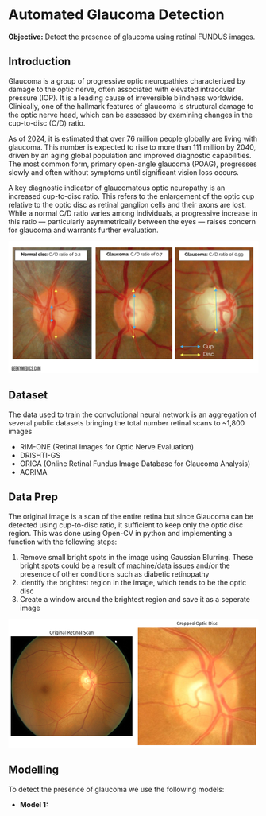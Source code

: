 # Automated Glaucoma Detection
**Objective:** Detect the presence of glaucoma using retinal FUNDUS images.
## Introduction
Glaucoma is a group of progressive optic neuropathies characterized by damage to the optic nerve, often associated with elevated intraocular pressure (IOP). It is a leading cause of irreversible blindness worldwide. Clinically, one of the hallmark features of glaucoma is structural damage to the optic nerve head, which can be assessed by examining changes in the cup-to-disc (C/D) ratio.

As of 2024, it is estimated that over 76 million people globally are living with glaucoma. This number is expected to rise to more than 111 million by 2040, driven by an aging global population and improved diagnostic capabilities. The most common form, primary open-angle glaucoma (POAG), progresses slowly and often without symptoms until significant vision loss occurs.

A key diagnostic indicator of glaucomatous optic neuropathy is an increased cup-to-disc ratio. This refers to the enlargement of the optic cup relative to the optic disc as retinal ganglion cells and their axons are lost. While a normal C/D ratio varies among individuals, a progressive increase in this ratio — particularly asymmetrically between the eyes — raises concern for glaucoma and warrants further evaluation.

![alt text](./assets/cup-to-disc.jpg)

## Dataset
The data used to train the convolutional neural network is an aggregation of several public datasets bringing the total number retinal scans to ~1,800 images
- RIM-ONE (Retinal Images for Optic Nerve Evaluation)
- DRISHTI-GS
- ORIGA (Online Retinal Fundus Image Database for Glaucoma Analysis)
- ACRIMA

## Data Prep
The original image is a scan of the entire retina but since Glaucoma can be detected using cup-to-disc ratio, it sufficient to keep only the optic disc region. This was done using Open-CV in python and implementing a function with the following steps:
1. Remove small bright spots in the image using Gaussian Blurring. These bright spots could be a result of machine/data issues and/or the presence of other conditions such as diabetic retinopathy
2. Identify the brightest region in the image, which tends to be the optic disc
3. Create a window around the brightest region and save it as a seperate image

 ![alt text](https://github.com/ashishmathew98/Glaucoma-CNN/blob/main/data_prep.png)

 ## Modelling
 To detect the presence of glaucoma we use the following models:
 - **Model 1:** 
